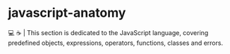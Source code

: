 # javascript-anatomy
:computer:  :coffee: | This section is dedicated to the JavaScript language, covering predefined objects, expressions, operators, functions, classes and errors.
